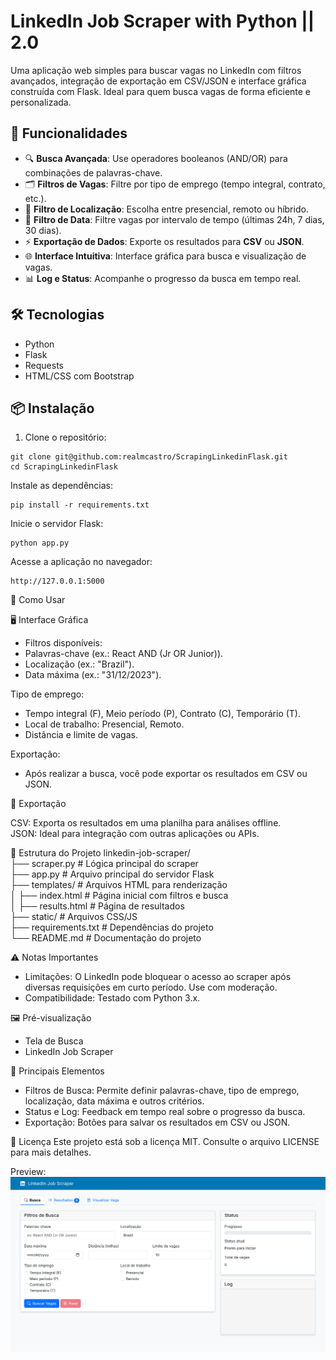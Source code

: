 # LinkedIn Job Scraper with Python || 2.0

Uma aplicação web simples para buscar vagas no LinkedIn com filtros avançados, integração de exportação em CSV/JSON e interface gráfica construída com Flask. Ideal para quem busca vagas de forma eficiente e personalizada.

## 🚀 Funcionalidades

- 🔍 **Busca Avançada**: Use operadores booleanos (AND/OR) para combinações de palavras-chave.
- 🗂️ **Filtros de Vagas**: Filtre por tipo de emprego (tempo integral, contrato, etc.).
- 📍 **Filtro de Localização**: Escolha entre presencial, remoto ou híbrido.
- 📅 **Filtro de Data**: Filtre vagas por intervalo de tempo (últimas 24h, 7 dias, 30 dias).
- ⚡ **Exportação de Dados**: Exporte os resultados para **CSV** ou **JSON**.
- 🌐 **Interface Intuitiva**: Interface gráfica para busca e visualização de vagas.
- 📊 **Log e Status**: Acompanhe o progresso da busca em tempo real.

## 🛠️ Tecnologias

- Python
- Flask
- Requests
- HTML/CSS com Bootstrap

## 📦 Instalação

1. Clone o repositório:
```
git clone git@github.com:realmcastro/ScrapingLinkedinFlask.git
cd ScrapingLinkedinFlask
```
Instale as dependências:
```
pip install -r requirements.txt
```
Inicie o servidor Flask:
```
python app.py
```

Acesse a aplicação no navegador:
```
http://127.0.0.1:5000
```
🔧 Como Usar

🖥️ Interface Gráfica

- Filtros disponíveis:<br>
- Palavras-chave (ex.: React AND (Jr OR Junior)).<br>
- Localização (ex.: "Brazil").<br>
- Data máxima (ex.: "31/12/2023").<br>

Tipo de emprego:

- Tempo integral (F), Meio período (P), Contrato (C), Temporário (T).
- Local de trabalho: Presencial, Remoto.
- Distância e limite de vagas.

Exportação:
- Após realizar a busca, você pode exportar os resultados em CSV ou JSON.

📜 Exportação

CSV: Exporta os resultados em uma planilha para análises offline.<br>
JSON: Ideal para integração com outras aplicações ou APIs.

📁 Estrutura do Projeto
linkedin-job-scraper/<br>
├── scraper.py        # Lógica principal do scraper<br>
├── app.py            # Arquivo principal do servidor Flask<br>
├── templates/        # Arquivos HTML para renderização<br>
│   ├── index.html    # Página inicial com filtros e busca<br>
│   ├── results.html  # Página de resultados<br>
├── static/           # Arquivos CSS/JS<br>
├── requirements.txt  # Dependências do projeto<br>
└── README.md         # Documentação do projeto

⚠️ Notas Importantes
- Limitações: O LinkedIn pode bloquear o acesso ao scraper após diversas requisições em curto período. Use com moderação.
- Compatibilidade: Testado com Python 3.x.


🖼️ Pré-visualização

- Tela de Busca<br>
- LinkedIn Job Scraper

🔧 Principais Elementos

- Filtros de Busca: Permite definir palavras-chave, tipo de emprego, localização, data máxima e outros critérios.<br>
- Status e Log: Feedback em tempo real sobre o progresso da busca.<br>
- Exportação: Botões para salvar os resultados em CSV ou JSON.

📝 Licença
Este projeto está sob a licença MIT. Consulte o arquivo LICENSE para mais detalhes.

Preview:
![alt text](image.png)
